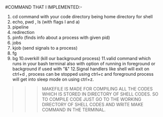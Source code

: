 

#COMMAND THAT I IMPLEMENTED:-

1. cd command with your code directory being home directory for shell
2. echo, pwd , ls (with flags l and a)
3. pipeline
4. redirection
5. pinfo <pid> (finds info about a process with given pid)
6. jobs
7. kjob (send signals to a process)
8. fg
9. bg
10.overkill (kill our background process)
11.valid command which runs in your bash terminal also with option of running in foreground or background if used with "&"
12.Signal handlers like shell will exit on ctrl+d , process can be stopped using ctrl+c and foreground process will get into sleep mode on using ctrl+z. 

>>>MAKEFILE IS MADE FOR COMPILING ALL THE CODES WHICH IS STORED IN DIRECTORY OF SHELL CODES. 
   SO TO COMPILE CODE JUST GO TO THE WORKING DIRECTORY OF SHELL CODES AND WRITE MAKE COMMAND IN THE TERMINAL.
